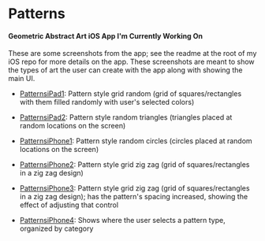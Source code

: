 #  Patterns

#### Geometric Abstract Art iOS App I'm Currently Working On

These are some screenshots from the app; see the readme at the root of my iOS repo for more details on the app. These screenshots are meant to show the types of art the user can create with the app along with showing the main UI.

- [PatternsiPad1](PatternsiPad1): Pattern style grid random (grid of squares/rectangles with them filled randomly with user's selected colors)
- [PatternsiPad2](PatternsiPad2): Pattern style random triangles (triangles placed at random locations on the screen)

- [PatternsiPhone1](PatternsiPhone1): Pattern style random circles (circles placed at random locations on the screen)
- [PatternsiPhone2](PatternsiPhone2): Pattern style grid zig zag (grid of squares/rectangles in a zig zag design)
- [PatternsiPhone3](PatternsiPhone3): Pattern style grid zig zag (grid of squares/rectangles in a zig zag design); has the pattern's spacing increased, showing the effect of adjusting that control
- [PatternsiPhone4](PatternsiPhone4): Shows where the user selects a pattern type, organized by category


